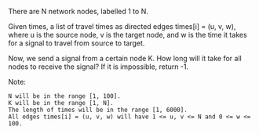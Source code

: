 There are N network nodes, labelled 1 to N.

Given times, a list of travel times as directed edges times[i] = (u, v, w), where u is the source node, v is the target node, and w is the time it takes for a signal to travel from source to target.

Now, we send a signal from a certain node K. How long will it take for all nodes to receive the signal? If it is impossible, return -1.

Note:

    N will be in the range [1, 100].
    K will be in the range [1, N].
    The length of times will be in the range [1, 6000].
    All edges times[i] = (u, v, w) will have 1 <= u, v <= N and 0 <= w <= 100.
